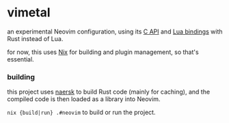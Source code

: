 # vimetal
an experimental Neovim configuration, using its [C API](https://neovim.io/doc/user/api.html) 
and [Lua bindings](https://docs.rs/mlua/latest/mlua)
with Rust instead of Lua.

for now, this uses [Nix](https://nixos.org/) for building and plugin management, so that's essential.

### building
this project uses [naersk](https://github.com/nix-community/naersk) to build Rust code (mainly for caching),
and the compiled code is then loaded as a library into Neovim.

`nix {build|run} .#neovim` to build or run the project.
